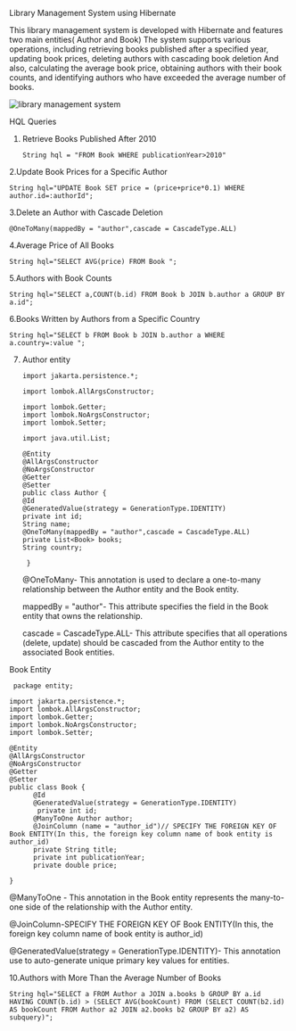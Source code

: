 Library Management System using Hibernate

This library management system is developed with Hibernate and features two main entities( Author and Book)
The system supports various operations, including retrieving books published after a specified year, updating book prices, deleting authors with cascading book deletion
And also, calculating the average book price, obtaining authors with their book counts, and identifying authors who have exceeded the average number of books.

![library management system](https://github.com/sawaniThiwandika/hibernate-supplementary-assignment/assets/139766429/50550edf-3d55-47a9-b919-3d884303991b)

HQL Queries
1. Retrieve Books Published After 2010
   
       String hql = "FROM Book WHERE publicationYear>2010"
   
2.Update Book Prices for a Specific Author

    String hql="UPDATE Book SET price = (price+price*0.1) WHERE author.id=:authorId";
   
3.Delete an Author with Cascade Deletion

    @OneToMany(mappedBy = "author",cascade = CascadeType.ALL)
    
4.Average Price of All Books

    String hql="SELECT AVG(price) FROM Book ";
   
5.Authors with Book Counts

    String hql="SELECT a,COUNT(b.id) FROM Book b JOIN b.author a GROUP BY a.id";
6.Books Written by Authors from a Specific Country

    String hql="SELECT b FROM Book b JOIN b.author a WHERE a.country=:value ";

7. Author entity
   
       import jakarta.persistence.*;
   
       import lombok.AllArgsConstructor;
   
       import lombok.Getter;
       import lombok.NoArgsConstructor;
       import lombok.Setter;

       import java.util.List;

       @Entity
       @AllArgsConstructor
       @NoArgsConstructor
       @Getter
       @Setter
       public class Author {
       @Id
       @GeneratedValue(strategy = GenerationType.IDENTITY)
       private int id;
       String name;
       @OneToMany(mappedBy = "author",cascade = CascadeType.ALL)
       private List<Book> books;
       String country;

        }
   @OneToMany- This annotation is used to declare a one-to-many relationship between the Author entity and the Book entity.
   
   mappedBy = "author"- This attribute specifies the field in the Book entity that owns the relationship.
   
   cascade = CascadeType.ALL-  This attribute specifies that all operations (delete, update) should be cascaded from the Author entity to the associated Book entities.

 Book Entity
 
     package entity;

    import jakarta.persistence.*;
    import lombok.AllArgsConstructor;
    import lombok.Getter;
    import lombok.NoArgsConstructor;
    import lombok.Setter;

    @Entity
    @AllArgsConstructor
    @NoArgsConstructor
    @Getter
    @Setter
    public class Book {
          @Id
          @GeneratedValue(strategy = GenerationType.IDENTITY)
           private int id;
          @ManyToOne Author author;
          @JoinColumn (name = "author_id")// SPECIFY THE FOREIGN KEY OF Book ENTITY(In this, the foreign key column name of book entity is author_id)
          private String title;
          private int publicationYear;
          private double price;
    
    }
    
  @ManyToOne - This annotation in the Book entity represents the many-to-one side of the relationship with the Author entity.
  
  @JoinColumn-SPECIFY THE FOREIGN KEY OF Book ENTITY(In this, the foreign key column name of book entity is author_id)
  
  @GeneratedValue(strategy = GenerationType.IDENTITY)- This annotation use to auto-generate unique primary key values for entities.

  

10.Authors with More Than the Average Number of Books

    String hql="SELECT a FROM Author a JOIN a.books b GROUP BY a.id  HAVING COUNT(b.id) > (SELECT AVG(bookCount) FROM (SELECT COUNT(b2.id) AS bookCount FROM Author a2 JOIN a2.books b2 GROUP BY a2) AS subquery)";
    
 
  

